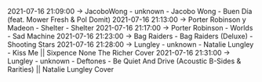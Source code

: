 2021-07-16 21:09:00 -> JacoboWong - unknown - Jacobo Wong - Buen Día (feat. Mower Fresh & Pol Domit)
2021-07-16 21:13:00 -> Porter Robinson y Madeon - Shelter - Shelter
2021-07-16 21:17:00 -> Porter Robinson - Worlds - Sad Machine
2021-07-16 21:23:00 -> Bag Raiders - Bag Raiders (Deluxe) - Shooting Stars
2021-07-16 21:28:00 -> Lungley - unknown - Natalie Lungley - Kiss Me || Sixpence None The Richer Cover
2021-07-16 21:31:00 -> Lungley - unknown - Deftones - Be Quiet And Drive (Acoustic B-Sides & Rarities) || Natalie Lungley Cover

